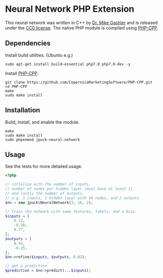 # Neural Network PHP Extension

This neural network was written in C++ by [Dr. Mike Gashler][1]
and is released under the [CC0 license][2].
The native PHP module is compiled using [PHP-CPP][3].

## Dependencies

Install build utilities. (Ubuntu e.g.)

    sudo apt-get install build-essential php7.0 php7.0-dev -y

Install [PHP-CPP][3].

    git clone https://github.com/CopernicaMarketingSoftware/PHP-CPP.git
    cd PHP-CPP
    make
    sudo make install

## Installation

Build, install, and enable the module.

    make
    sudo make install
    sudo phpenmod jpuck-neural-network

## Usage

See the tests for more detailed usage.

```php
<?php

// intialize with the number of inputs,
// number of nodes per hidden layer (must have at least 1),
// and lastly the number of outputs.
// e.g. 3 inputs, 1 hidden layer with 16 nodes, and 2 outputs
$nn = new jpuck\NeuralNetwork(3, 16, 2);

// train the network with some features, labels, and a bias.
$inputs = [
    0.12,
    -0.38,
    0.77,
];
$outputs = [
    0.54,
    -0.25,
];
$nn->refine($inputs, $outputs, 0.02);

// get a prediction
$prediction = $nn->predict(...$inputs);
```

[1]:https://github.com/mikegashler
[2]:http://creativecommons.org/publicdomain/zero/1.0/
[3]:https://github.com/CopernicaMarketingSoftware/PHP-CPP
